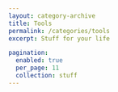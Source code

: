 ```yaml
---
layout: category-archive
title: Tools
permalink: /categories/tools
excerpt: Stuff for your life

pagination:
  enabled: true
  per_page: 11
  collection: stuff
---
```



